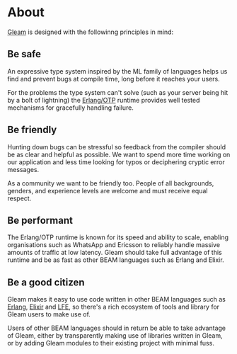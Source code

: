 # About

[Gleam](https://gleam.run/) is designed with the followinng principles in mind:

## Be safe

An expressive type system inspired by the ML family of languages helps us find and prevent bugs at compile time, long before it reaches your users.

For the problems the type system can't solve (such as your server being hit by a bolt of lightning) the [Erlang/OTP](https://learnyousomeerlang.com/what-is-otp) runtime provides well tested mechanisms for gracefully handling failure.

## Be friendly

Hunting down bugs can be stressful so feedback from the compiler should be as clear and helpful as possible. We want to spend more time working on our application and less time looking for typos or deciphering cryptic error messages.

As a community we want to be friendly too. People of all backgrounds, genders, and experience levels are welcome and must receive equal respect.

## Be performant

The Erlang/OTP runtime is known for its speed and ability to scale, enabling organisations such as WhatsApp and Ericsson to reliably handle massive amounts of traffic at low latency. Gleam should take full advantage of this runtime and be as fast as other BEAM languages such as Erlang and Elixir.

## Be a good citizen

Gleam makes it easy to use code written in other BEAM languages such as [Erlang](http://www.erlang.org/), [Elixir](https://elixir-lang.org/) and [LFE](http://lfe.io/), so there's a rich ecosystem of tools and library for Gleam users to make use of.

Users of other BEAM languages should in return be able to take advantage of Gleam, either by transparently making use of libraries written in Gleam, or by adding Gleam modules to their existing project with minimal fuss.
